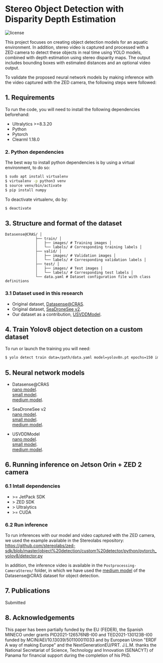 # Stereo Object Detection with Disparity Depth Estimation

<img alt="license" src="https://img.shields.io/github/license/mashape/apistatus.svg"/>

<!-- 
This project processes stereo video captured from a ZED camera to perform real-time object detection using a YOLO model, combined with depth estimation using stereo disparity maps. The output includes bounding boxes with estimated distances and an optional video output.
-->

This project focuses on creating object detection models for an aquatic environment. In addition, stereo video is captured and processed with a ZED camera to detect these objects in real time using YOLO models, combined with depth estimation using stereo disparity maps. The output includes bounding boxes with estimated distances and an optional video output.

To validate the proposed neural network models by making inference with the video captured with the ZED camera, the following steps were followed:

## 1. Requirements
To run the code, you will need to install the following dependencies beforehand:

* Ultralytics >=8.3.20
* Python
* Pytorch 
* Clearml 1.18.0 

### 2. Python dependencies
The best way to install python dependencies is by using a virtual environment, to do so:

```bash
$ sudo apt install virtualenv
$ virtualenv -p python3 venv
$ source venv/bin/activate
$ pip install numpy
```
To deactivate virtualenv, do by:

```bash
$ deactivate
```
## 3. Structure and format of the dataset
```
Datasense@CRAS/ │
              ├── train/ │
              │   ├── images/ # Training images │
              │   └── labels/ # Corresponding training labels │
              ├── valid/ │
              │   ├── images/ # Validation images │
              │   └── labels/ # Corresponding validation labels │
              ├── test/ │
              │   ├── images/ # Test images │
              │   └── labels/ # Corresponding test labels │
              └── data.yaml # Dataset configuration file with class definitions
```
### 3.1 Dataset used in this research
* Original dataset, [Datasense@CRAS](https://rdm.inesctec.pt/lv/dataset/nis-2022-001).
* Original dataset, [SeaDroneSee v2](https://cloud.cs.uni-tuebingen.de/index.php/s/ZZxX65FGnQ8zjBP?path=/Compressed%20Version).
* Our dataset as a contribution, [USVDDModel](https://universe.roboflow.com/modelboat/boat-detection-oelpk).

## 4. Train Yolov8 object detection on a custom dataset
To run or launch the training you will need:

```bash
$ yolo detect train data=/path/data.yaml model=yolov8n.pt epochs=150 imgsz=640 batch=16 lr0=0.001 momentum=0.9 weight_decay=0.0005 plots=True save=True amp=True
```

## 5. Neural network models
* Datasense@CRAS  
   [nano model](https://gitlab.com/Ljmn30/tfm/-/raw/main/Datasense@CRAS/Train2/weights/best.pt?ref_type=heads).    
   [small model](https://gitlab.com/Ljmn30/tfm/-/raw/main/Datasense@CRAS/Train3/weights/best.pt?ref_type=heads).   
   [medium model](https://gitlab.com/Ljmn30/tfm/-/raw/main/Datasense@CRAS/Train/weights/best.pt?ref_type=heads).    
   
* SeaDroneSee v2  
   [nano model](https://gitlab.com/Ljmn30/tfm/-/raw/main/SeaDronesSee/Train/weights/best.pt?ref_type=heads).    
   [small model](https://gitlab.com/Ljmn30/tfm/-/raw/main/SeaDronesSee/Train2/weights/best.pt?ref_type=heads).   
   [medium model](https://gitlab.com/Ljmn30/tfm/-/raw/main/SeaDronesSee/Train3/weights/best.pt?ref_type=heads).   
   
* USVDDModel  
   [nano model](https://gitlab.com/Ljmn30/tfm/-/raw/main/USVDDMODEL/Train/weights/best.pt?ref_type=heads).    
   [small model](https://gitlab.com/Ljmn30/tfm/-/raw/main/USVDDMODEL/Train2/weights/best.pt?ref_type=heads).   
   [medium model](https://gitlab.com/Ljmn30/tfm/-/raw/main/USVDDMODEL/Train3/weights/best.pt?ref_type=heads). 
   
## 6. Running inference on Jetson Orin + ZED 2 camera

### 6.1 Intall dependencies
- \>= JetPack SDK
- \> ZED SDK
- \> Ultralytics
- \>= CUDA

### 6.2 Run inference
To run inferences with our model and video captured with the ZED camera, we used the example available in the Stereolabs repository: https://github.com/stereolabs/zed-sdk/blob/master/object%20detection/custom%20detector/python/pytorch_yolov8/detector.py

In addition, the inference video is available in the `Postprocessing-CameraStereo/` folder, in which we have used the [medium model](https://gitlab.com/Ljmn30/tfm/-/raw/main/Datasense@CRAS/Train/weights/best.pt?ref_type=heads) of the Datasense@CRAS dataset for object detection.

## 7. Publications
Submitted

## 8. Acknowledgements
This paper has been partially funded by the EU (FEDER), the Spanish MINECO under grants PID2021-126576NB-I00 and TED2021-130123B-I00 funded by MCIN/AEI/10.13039/501100011033 and by European Union "ERDF A way of making Europe" and the NextGenerationEU/PRT. J.L.M. thanks the National Secretariat of Science, Technology and Innovation (SENACYT) of Panama for financial support during the completion of his PhD.
